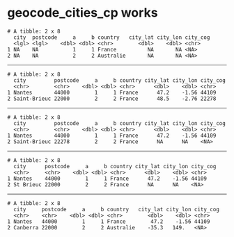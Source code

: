 # geocode_cities_cp works

    # A tibble: 2 x 8
      city  postcode     a     b country   city_lat city_lon city_cog
      <lgl> <lgl>    <dbl> <dbl> <chr>        <dbl>    <dbl> <chr>   
    1 NA    NA           1     1 France          NA       NA <NA>    
    2 NA    NA           2     2 Australie       NA       NA <NA>    

---

    # A tibble: 2 x 8
      city         postcode     a     b country city_lat city_lon city_cog
      <chr>        <chr>    <dbl> <dbl> <chr>      <dbl>    <dbl> <chr>   
    1 Nantes       44000        1     1 France      47.2    -1.56 44109   
    2 Saint-Brieuc 22000        2     2 France      48.5    -2.76 22278   

---

    # A tibble: 2 x 8
      city         postcode     a     b country city_lat city_lon city_cog
      <chr>        <chr>    <dbl> <dbl> <chr>      <dbl>    <dbl> <chr>   
    1 Nantes       44000        1     1 France      47.2    -1.56 44109   
    2 Saint-Brieuc 22278        2     2 France      NA      NA    <NA>    

---

    # A tibble: 2 x 8
      city      postcode     a     b country city_lat city_lon city_cog
      <chr>     <chr>    <dbl> <dbl> <chr>      <dbl>    <dbl> <chr>   
    1 Nantes    44000        1     1 France      47.2    -1.56 44109   
    2 St Brieuc 22000        2     2 France      NA      NA    <NA>    

---

    # A tibble: 2 x 8
      city     postcode     a     b country   city_lat city_lon city_cog
      <chr>    <chr>    <dbl> <dbl> <chr>        <dbl>    <dbl> <chr>   
    1 Nantes   44000        1     1 France        47.2    -1.56 44109   
    2 Canberra 22000        2     2 Australie    -35.3   149.   <NA>    

